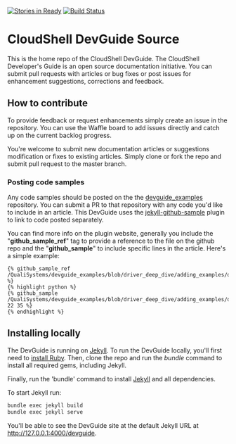 [![Stories in Ready](https://badge.waffle.io/QualiSystems/devguide_source.svg?label=ready&title=Ready)](http://waffle.io/QualiSystems/devguide_source)
[![Build Status](https://travis-ci.org/QualiSystems/devguide_source.svg?branch=master)](https://travis-ci.org/QualiSystems/devguide_source)

# CloudShell DevGuide Source

This is the home repo of the CloudShell DevGuide. The CloudShell Developer's Guide is an open
source documentation initiative. You can submit pull requests with articles or bug fixes or post issues for enhancement suggestions, corrections and feedback.

## How to contribute

To provide feedback or request enhancements simply create an issue in the repository. You can use the Waffle board to add issues directly and catch up on the current backlog progress.

You're welcome to submit new documentation articles or suggestions modification or fixes to existing articles.
Simply clone or fork the repo and submit pull request to the master branch.


### Posting code samples

Any code samples should be posted on the the [devguide_examples](https://github.com/QualiSystems/devguide_examples) repository. You can submit a PR to that repository with any code you'd like to include in an article. This DevGuide uses the [jekyll-github-sample](https://github.com/bwillis/jekyll-github-sample) plugin to link to code posted separately.

You can find more info on the plugin website, generally you include the "**github_sample_ref**" tag to provide a reference to the file on the github repo and the "**github_sample**" to include specific lines in the article. Here's a simple example:

```Liquid
{% github_sample_ref /QualiSystems/devguide_examples/blob/driver_deep_dive/adding_examples/driver_deep_dive/src/driver.py %}
{% highlight python %}
{% github_sample /QualiSystems/devguide_examples/blob/driver_deep_dive/adding_examples/driver_deep_dive/src/driver.py 22 35 %}
{% endhighlight %}
```

## Installing locally

The DevGuide is running on [Jekyll](https://jekyllrb.com/). To run the DevGuide locally, you'll first need to [install Ruby](https://www.ruby-lang.org/en/documentation/installation/). Then, clone the repo and run the _bundle_ command to install all required gems, including Jekyll.

Finally, run the 'bundle' command to install [Jekyll](https://jekyllrb.com/) and all dependencies.

To start Jekyll run:

```bash
bundle exec jekyll build
bundle exec jekyll serve
```

You'll be able to see the DevGuide site at the default Jekyll URL at http://127.0.0.1:4000/devguide.
